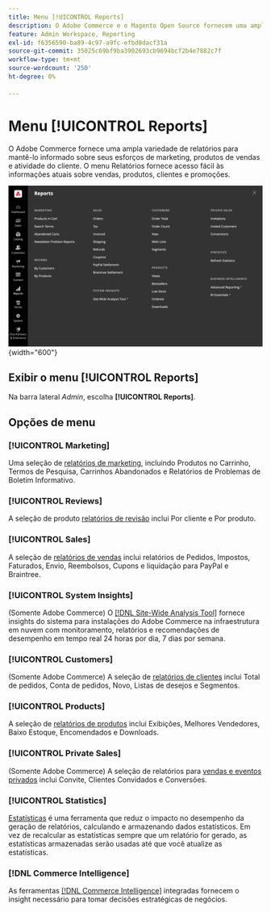 ```yaml
---
title: Menu [!UICONTROL Reports]
description: O Adobe Commerce e o Magento Open Source fornecem uma ampla variedade de relatórios para mantê-lo informado sobre seus esforços de marketing, produtos de vendas e atividade de clientes.
feature: Admin Workspace, Reporting
exl-id: f6356590-ba89-4c97-a9fc-efbd0dacf31a
source-git-commit: 35025c69bf9ba3902693cb9694bcf2b4e7882c7f
workflow-type: tm+mt
source-wordcount: '250'
ht-degree: 0%

---
```


# Menu [!UICONTROL Reports]

O Adobe Commerce fornece uma ampla variedade de relatórios para mantê-lo informado sobre seus esforços de marketing, produtos de vendas e atividade do cliente. O menu Relatórios fornece acesso fácil às informações atuais sobre vendas, produtos, clientes e promoções.

![Menu de relatórios](./assets/overview.png){width="600"}

## Exibir o menu [!UICONTROL Reports]

Na barra lateral _Admin_, escolha **[!UICONTROL Reports]**.

## Opções de menu

### [!UICONTROL Marketing]

Uma seleção de [relatórios de marketing](marketing-reports.md), incluindo Produtos no Carrinho, Termos de Pesquisa, Carrinhos Abandonados e Relatórios de Problemas de Boletim Informativo.

### [!UICONTROL Reviews]

A seleção de produto [relatórios de revisão](review-reports.md) inclui Por cliente e Por produto.

### [!UICONTROL Sales]

A seleção de [relatórios de vendas](sales-reports.md) inclui relatórios de Pedidos, Impostos, Faturados, Envio, Reembolsos, Cupons e liquidação para PayPal e Braintree.

### [!UICONTROL System Insights]

(Somente Adobe Commerce) O [[!DNL Site-Wide Analysis Tool]](https://experienceleague.adobe.com/docs/commerce-operations/tools/site-wide-analysis-tool/access.html?lang=pt-BR) fornece insights do sistema para instalações do Adobe Commerce na infraestrutura em nuvem com monitoramento, relatórios e recomendações de desempenho em tempo real 24 horas por dia, 7 dias por semana.

### [!UICONTROL Customers]

(Somente Adobe Commerce) A seleção de [relatórios de clientes](customer-reports.md) inclui Total de pedidos, Conta de pedidos, Novo, Listas de desejos e Segmentos.

### [!UICONTROL Products]

A seleção de [relatórios de produtos](product-reports.md) inclui Exibições, Melhores Vendedores, Baixo Estoque, Encomendados e Downloads.

### [!UICONTROL Private Sales]

(Somente Adobe Commerce) A seleção de relatórios para [vendas e eventos privados](private-sales-reports.md) inclui Convite, Clientes Convidados e Conversões.

### [!UICONTROL Statistics]

[Estatísticas](sales-reports.md#refresh-statistics) é uma ferramenta que reduz o impacto no desempenho da geração de relatórios, calculando e armazenando dados estatísticos. Em vez de recalcular as estatísticas sempre que um relatório for gerado, as estatísticas armazenadas serão usadas até que você atualize as estatísticas.

### [!DNL Commerce Intelligence]

As ferramentas [[!DNL Commerce Intelligence]](business-intelligence.md) integradas fornecem o insight necessário para tomar decisões estratégicas de negócios.

